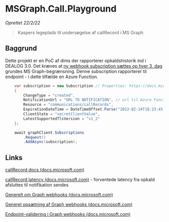 # MSGraph.Call.Playground

_Oprettet 22/2/22_
> Kaspers legeplads til undersøgelse af callRecord i MS Graph

## Baggrund

Dette projekt er en PoC af dims der rapporterer opkaldshistorik ind i DEALOG 3.0. Det kræves at [ny webhook subscription sættes op hver 3. dag](https://portal.azure.com/#@danskerhverv.org/resource/subscriptions/0b659584-ca18-43df-9bc1-bdc0b901b241/resourceGroups/DE-Playground/providers/Microsoft.Web/sites/msgraph-callrecord-hook/appServices) grundes MS Graph-begrænsning. Denne subscription rapporterer til endpoint - i dette tilfælde en Azure Function.

```csharp
    var subscription = new Subscription // Properties: https://docs.microsoft.com/en-us/graph/api/resources/subscription?view=graph-rest-1.0#properties
    {
        ChangeType = "created",
        NotificationUrl = "URL TO NOTIFICATION", // url til Azure Function
        Resource = "communications/callRecords",
        ExpirationDateTime = DateTimeOffset.Parse("2022-02-24T18:23:45.9356913Z"),
        ClientState = "secretClientValue",
        LatestSupportedTlsVersion = "v1_2"
    };

    await graphClient.Subscriptions
        .Request()
        .AddAsync(subscription);
```

## Links

[callRecord docs (docs.microsoft.com)](https://docs.microsoft.com/en-us/graph/api/resources/callrecords-api-overview?view=graph-rest-1.0)

[callRecord latency (docs.microsoft.com)](https://docs.microsoft.com/en-us/graph/webhooks#latency) - forventede latency fra opkald afsluttes til notifikation sendes

[Generelt om Graph webhooks (docs.microsoft.com)](https://docs.microsoft.com/en-us/graph/webhooks)

[Generel opsætning af Graph webhooks (docs.microsoft.com)](https://docs.microsoft.com/en-us/graph/api/resources/webhooks?view=graph-rest-1.0)

[Endpoint-validering i Graph webhooks (docs.microsoft.com)](https://docs.microsoft.com/en-us/graph/webhooks#notification-endpoint-validation)

